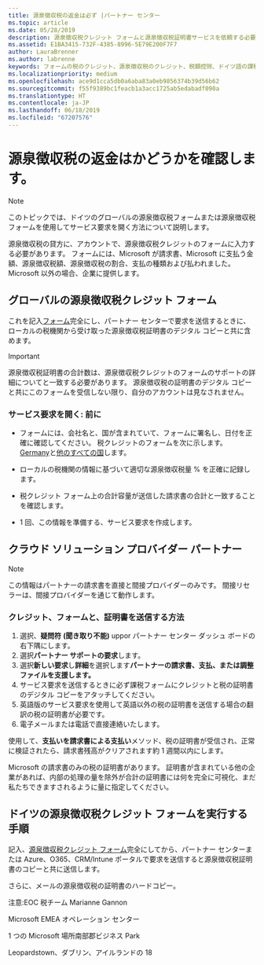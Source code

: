 ```yaml
---
title: 源泉徴収税の返金は必ず |パートナー センター
ms.topic: article
ms.date: 05/28/2019
description: 源泉徴収税クレジット フォームと源泉徴収税証明書サービスを依頼する必要があります。
ms.assetid: E1BA3415-732F-4385-8996-5E79E200F7F7
author: LauraBrenner
ms.author: labrenne
keywords: フォームの税のクレジット、源泉徴収税のクレジット、税額控除、ドイツ語の課税フォームにクレジット
ms.localizationpriority: medium
ms.openlocfilehash: ace9d1cca5db0a6aba83a0eb9856374b39d56b62
ms.sourcegitcommit: f55f9389bc1feacb1a3acc1725ab5edabadf090a
ms.translationtype: HT
ms.contentlocale: ja-JP
ms.lasthandoff: 06/18/2019
ms.locfileid: "67207576"
---
```

# <a name="make-sure-you-are-credited-for-withholding-tax"></a>源泉徴収税の返金はかどうかを確認します。

>[!Note]
>このトピックでは、ドイツのグローバルの源泉徴収税フォームまたは源泉徴収税フォームを使用してサービス要求を開く方法について説明します。

源泉徴収税の貸方に、アカウントで、源泉徴収税クレジットのフォームに入力する必要があります。 フォームには、Microsoft が請求書、Microsoft に支払う金額、源泉徴収税額、源泉徴収税の割合、支払の種類および払われました。 Microsoft 以外の場合、企業に提供します。  

## <a name="global-withholding-tax-credit-form"></a>グローバルの源泉徴収税クレジット フォーム

これを記入[フォーム](https://query.prod.cms.rt.microsoft.com/cms/api/am/binary/RE30311)完全にし、パートナー センターで要求を送信するときに、ローカルの税機関から受け取った源泉徴収税証明書のデジタル コピーと共に含めます。
>[!IMPORTANT]
>源泉徴収税証明書の合計数は、源泉徴収税クレジットのフォームのサポートの詳細についてと一致する必要があります。 源泉徴収税の証明書のデジタル コピーと共にこのフォームを受信しない限り、自分のアカウントは見なされません。

### <a name="before-opening-the-service-request"></a>サービス要求を開く: 前に

- フォームには、会社名と、国が含まれていて、フォームに署名し、日付を正確に確認してください。 税クレジットのフォームを次に示します。[Germany](https://query.prod.cms.rt.microsoft.com/cms/api/am/binary/RE305Lo)と[他のすべての国](https://query.prod.cms.rt.microsoft.com/cms/api/am/binary/RE30311)します。

- ローカルの税機関の情報に基づいて適切な源泉徴収税量 % を正確に記録します。

- 税クレジット フォーム上の合計容量が送信した請求書の合計と一致することを確認します。 

- 1 回、この情報を準備する、サービス要求を作成します。

## <a name="cloud-solution-provider-partners"></a>クラウド ソリューション プロバイダー パートナー

>[!Note]
>この情報はパートナーの請求書を直接と間接プロバイダーのみです。 間接リセラーは、間接プロバイダーを通じて動作します。

### <a name="how-to-submit-the-tax-credit-form-and-the-certificates"></a>クレジット、フォームと、証明書を送信する方法

1. 選択、**疑問符** **(聞き取り不能)** uppor パートナー センター ダッシュ ボードの右下隅にします。
2. 選択**パートナー サポートの要求**します。
3. 選択**新しい要求**し**詳細**を選択します**パートナーの請求書、支払、または調整ファイルを支援します。**
4. サービス要求を送信するときに必ず課税フォームにクレジットと税の証明書のデジタル コピーをアタッチしてください。
5. 英語版のサービス要求を使用して英語以外の税の証明書を送信する場合の翻訳の税の証明書が必要です。
6. 電子メールまたは電話で直接連絡いたします。

使用して、**支払いを請求書による支払い**メソッド、税の証明書が受信され、正常に検証されたら、請求書残高がクリアされます約 1 週間以内にします。 

Microsoft の請求書のみの税の証明書があります。 証明書が含まれている他の企業があれば、内部の処理の量を除外が合計の証明書には何を完全に可視化、まだ私たちできますされるように量に指定してください。 

## <a name="instructions-for-completing-the-withholding-tax-credit-form-for-germany"></a>ドイツの源泉徴収税クレジット フォームを実行する手順

記入、[源泉徴収税クレジット フォーム](https://query.prod.cms.rt.microsoft.com/cms/api/am/binary/RE305Lo)完全にしてから、パートナー センターまたは Azure、O365、CRM/Intune ポータルで要求を送信すると源泉徴収税証明書のコピーと共に送信します。 

さらに、メールの源泉徴収税の証明書のハードコピー。

注意:EOC 税チーム Marianne Gannon

Microsoft EMEA オペレーション センター

1 つの Microsoft 場所南部郡ビジネス Park

Leopardstown、ダブリン、アイルランドの 18
